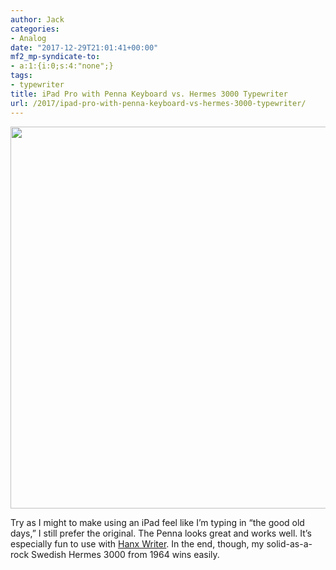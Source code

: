 ```yaml
---
author: Jack
categories:
- Analog
date: "2017-12-29T21:01:41+00:00"
mf2_mp-syndicate-to:
- a:1:{i:0;s:4:"none";}
tags:
- typewriter
title: iPad Pro with Penna Keyboard vs. Hermes 3000 Typewriter
url: /2017/ipad-pro-with-penna-keyboard-vs-hermes-3000-typewriter/
---
```

<img class="alignnone size-large wp-image-744" src="/img/2017/12/penna-vs-hermes-1024x611.jpg" alt="" width="1024" height="611" srcset="/img/2017/12/penna-vs-hermes-1024x611.jpg 1024w, /img/2017/12/penna-vs-hermes-300x179.jpg 300w, /img/2017/12/penna-vs-hermes-768x458.jpg 768w, /img/2017/12/penna-vs-hermes-750x448.jpg 750w, /img/2017/12/penna-vs-hermes.jpg 1200w" sizes="(max-width: 1024px) 100vw, 1024px" />

Try as I might to make using an iPad feel like I&#8217;m typing in &#8220;the good old days,&#8221; I still prefer the original. The Penna looks great and works well. It&#8217;s especially fun to use with [Hanx Writer][1]. In the end, though, my solid-as-a-rock Swedish Hermes 3000 from 1964 wins easily.

 [1]: http://hanxwriter.com
